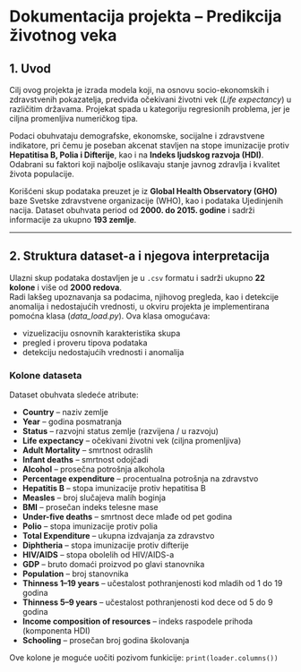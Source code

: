 # Dokumentacija projekta – Predikcija životnog veka

## 1. Uvod

Cilj ovog projekta je izrada modela koji, na osnovu socio-ekonomskih i zdravstvenih pokazatelja, predviđa očekivani životni vek (*Life expectancy*) u različitim državama. Projekat spada u kategoriju regresionih problema, jer je ciljna promenljiva numeričkog tipa.  

Podaci obuhvataju demografske, ekonomske, socijalne i zdravstvene indikatore, pri čemu je poseban akcenat stavljen na stope imunizacije protiv **Hepatitisa B, Polia i Difterije**, kao i na **Indeks ljudskog razvoja (HDI)**. Odabrani su faktori koji najbolje oslikavaju stanje javnog zdravlja i kvalitet života populacije.  

Korišćeni skup podataka preuzet je iz **Global Health Observatory (GHO)** baze Svetske zdravstvene organizacije (WHO), kao i podataka Ujedinjenih nacija. Dataset obuhvata period od **2000. do 2015. godine** i sadrži informacije za ukupno **193 zemlje**.

---

## 2. Struktura dataset-a i njegova interpretacija

Ulazni skup podataka dostavljen je u `.csv` formatu i sadrži ukupno **22 kolone** i više od **2000 redova**.  
Radi lakšeg upoznavanja sa podacima, njihovog pregleda, kao i detekcije anomalija i nedostajućih vrednosti, u okviru projekta je implementirana pomoćna klasa (*data_load.py*). Ova klasa omogućava:

- vizuelizaciju osnovnih karakteristika skupa  
- pregled i proveru tipova podataka 
- detekciju nedostajućih vrednosti i anomalija  

### Kolone dataseta

Dataset obuhvata sledeće atribute:  

- **Country** – naziv zemlje  
- **Year** – godina posmatranja  
- **Status** – razvojni status zemlje (razvijena / u razvoju)  
- **Life expectancy** – očekivani životni vek (ciljna promenljiva)  
- **Adult Mortality** – smrtnost odraslih  
- **Infant deaths** – smrtnost odojčadi  
- **Alcohol** – prosečna potrošnja alkohola  
- **Percentage expenditure** – procentualna potrošnja na zdravstvo  
- **Hepatitis B** – stopa imunizacije protiv hepatitisa B  
- **Measles** – broj slučajeva malih boginja  
- **BMI** – prosečan indeks telesne mase  
- **Under-five deaths** – smrtnost dece mlađe od pet godina  
- **Polio** – stopa imunizacije protiv polia  
- **Total Expenditure** – ukupna izdvajanja za zdravstvo  
- **Diphtheria** – stopa imunizacije protiv difterije  
- **HIV/AIDS** – stopa obolelih od HIV/AIDS-a  
- **GDP** – bruto domaći proizvod po glavi stanovnika  
- **Population** – broj stanovnika  
- **Thinness 1–19 years** – učestalost pothranjenosti kod mladih od 1 do 19 godina  
- **Thinness 5–9 years** – učestalost pothranjenosti kod dece od 5 do 9 godina  
- **Income composition of resources** – indeks raspodele prihoda (komponenta HDI)  
- **Schooling** – prosečan broj godina školovanja  

Ove kolone je moguće uočiti pozivom funkicije: `print(loader.columns())`